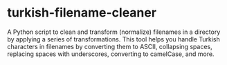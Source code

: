 # turkish-filename-cleaner
A Python script to clean and transform (normalize) filenames in a directory by applying a series of transformations. This tool helps you handle Turkish characters in filenames by converting them to ASCII, collapsing spaces, replacing spaces with underscores, converting to camelCase, and more.

